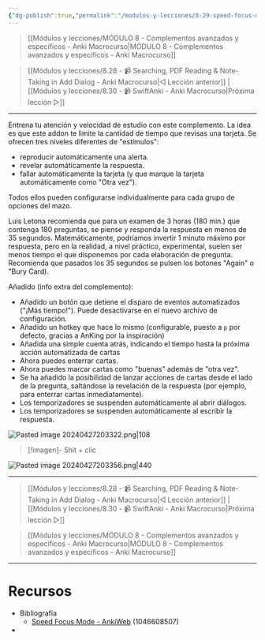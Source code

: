 ```yaml
---
{"dg-publish":true,"permalink":"/modulos-y-lecciones/8-29-speed-focus-mode-auto-alert-auto-reveal-auto-answer-anki-macrocurso/","noteIcon":"","updated":"2024-05-22T21:28:06.438+02:00"}
---
```



> [[Módulos y lecciones/MÓDULO 8 - Complementos avanzados y específicos - Anki Macrocurso\|MÓDULO 8 - Complementos avanzados y específicos - Anki Macrocurso]]

> [[Módulos y lecciones/8.28 - 📹 Searching, PDF Reading & Note-Taking in Add Dialog - Anki Macrocurso\|◁ Lección anterior]] | [[Módulos y lecciones/8.30 - 📹 SwiftAnki - Anki Macrocurso\|Próxima lección ▷]]

---

Entrena tu atención y velocidad de estudio con este complemento. La idea es que este addon te limite la cantidad de tiempo que revisas una tarjeta. Se ofrecen tres niveles diferentes de "estímulos":

- reproducir automáticamente una alerta.
- revelar automáticamente la respuesta.
- fallar automáticamente la tarjeta (y que marque la tarjeta automáticamente como "Otra vez").

Todos ellos pueden configurarse individualmente para cada grupo de opciones del mazo.

Luis Letona recomienda que para un examen de 3 horas (180 min.) que contenga 180 preguntas, se piense y responda la respuesta en menos de 35 segundos. Matemáticamente, podríamos invertir 1 minuto máximo por respuesta, pero en la realidad, a nivel práctico, experimental, suelen ser menos tiempo el que disponemos por cada elaboración de pregunta. Recomienda que pasados los 35 segundos se pulsen los botones "Again" o "Bury Card). 

Añadido (info extra del complemento):

- Añadido un botón que detiene el disparo de eventos automatizados ("¡Más tiempo!"). Puede desactivarse en el nuevo archivo de configuración.
- Añadido un hotkey que hace lo mismo (configurable, puesto a ``p`` por defecto, gracias a AnKing por la inspiración)
- Añadida una simple cuenta atrás, indicando el tiempo hasta la próxima acción automatizada de cartas
- Ahora puedes enterrar cartas.
- Ahora puedes marcar cartas como "buenas" además de "otra vez".
- Se ha añadido la posibilidad de lanzar acciones de cartas desde el lado de la pregunta, saltándose la revelación de la respuesta (por ejemplo, para enterrar cartas inmediatamente).
- Los temporizadores se suspenden automáticamente al abrir diálogos.
- Los temporizadores se suspenden automáticamente al escribir la respuesta.

![Pasted image 20240427203322.png|108](/img/user/ANEXOS/Pasted%20image%2020240427203322.png)

> [!imagen]- Shit + clic

![Pasted image 20240427203356.png|440](/img/user/ANEXOS/Pasted%20image%2020240427203356.png)




---

> [[Módulos y lecciones/8.28 - 📹 Searching, PDF Reading & Note-Taking in Add Dialog - Anki Macrocurso\|◁ Lección anterior]] | [[Módulos y lecciones/8.30 - 📹 SwiftAnki - Anki Macrocurso\|Próxima lección ▷]]

> [[Módulos y lecciones/MÓDULO 8 - Complementos avanzados y específicos - Anki Macrocurso\|MÓDULO 8 - Complementos avanzados y específicos - Anki Macrocurso]]

---

# Recursos
- Bibliografía
	- [Speed Focus Mode - AnkiWeb](https://ankiweb.net/shared/info/1046608507) (1046608507)
- 